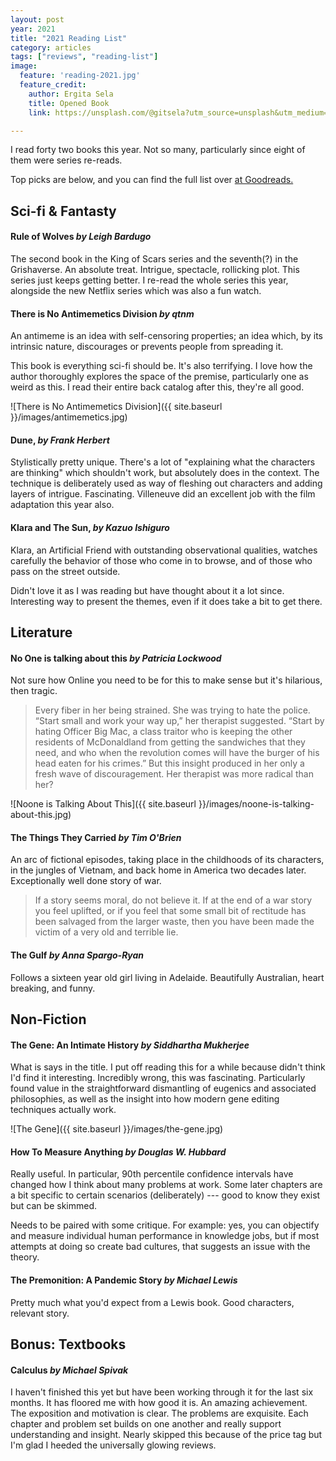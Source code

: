 ```yaml
---
layout: post
year: 2021
title: "2021 Reading List"
category: articles
tags: ["reviews", "reading-list"]
image:
  feature: 'reading-2021.jpg'
  feature_credit:
    author: Ergita Sela
    title: Opened Book
    link: https://unsplash.com/@gitsela?utm_source=unsplash&utm_medium=referral&utm_content=creditCopyText

---
```


I read forty two books this year. Not so many, particularly since eight of them were series re-reads.

Top picks are below, and you can find the full list over [at
Goodreads.](https://www.goodreads.com/review/list/2875383-xavier-shay?read_at=2021&sort=rating)


## Sci-fi & Fantasty

#### Rule of Wolves _by Leigh Bardugo_

The second book in the King of Scars series and the seventh(?) in the Grishaverse. An absolute treat. Intrigue, spectacle, rollicking plot. This series just keeps getting better. I re-read the whole series this year, alongside the new Netflix series which was also a fun watch.

#### There is No Antimemetics Division _by qtnm_

An antimeme is an idea with self-censoring properties; an idea which, by its intrinsic nature, discourages or prevents people from spreading it.

This book is everything sci-fi should be. It's also terrifying. I love how the author thoroughly explores the space of the premise, particularly one as weird as this. I read their entire back catalog after this, they're all good.

![There is No Antimemetics Division]({{ site.baseurl }}/images/antimemetics.jpg)

#### Dune, _by Frank Herbert_

Stylistically pretty unique. There's a lot of "explaining what the characters are thinking" which shouldn't work, but absolutely does in the context. The technique is deliberately used as way of fleshing out characters and adding layers of intrigue. Fascinating. Villeneuve did an excellent job with the film adaptation this year also.

#### Klara and The Sun, _by Kazuo Ishiguro_

Klara, an Artificial Friend with outstanding observational qualities, watches carefully the behavior of those who come in to browse, and of those who pass on the street outside.

Didn't love it as I was reading but have thought about it a lot since. Interesting way to present the themes, even if it does take a bit to get there.

## Literature

#### No One is talking about this _by Patricia Lockwood_

Not sure how Online you need to be for this to make sense but it's hilarious, then tragic.

> Every fiber in her being strained. She was trying to hate the police. “Start small and work your way up,” her therapist suggested. “Start by hating Officer Big Mac, a class traitor who is keeping the other residents of McDonaldland from getting the sandwiches that they need, and who when the revolution comes will have the burger of his head eaten for his crimes.” But this insight produced in her only a fresh wave of discouragement. Her therapist was more radical than her?

![Noone is Talking About This]({{ site.baseurl }}/images/noone-is-talking-about-this.jpg)

#### The Things They Carried _by Tim O'Brien_

An arc of fictional episodes, taking place in the childhoods of its characters, in the jungles of Vietnam, and back home in America two decades later. Exceptionally well done story of war.

> If a story seems moral, do not believe it. If at the end of a war story you feel uplifted, or if you feel that some small bit of rectitude has been salvaged from the larger waste, then you have been made the victim of a very old and terrible lie.

#### The Gulf _by Anna Spargo-Ryan_

Follows a sixteen year old girl living in Adelaide. Beautifully Australian,
heart breaking, and funny.

## Non-Fiction

#### The Gene: An Intimate History _by Siddhartha Mukherjee_

What is says in the title. I put off reading this for a while because didn't think I'd find it interesting. Incredibly wrong, this was fascinating. Particularly found value in the straightforward dismantling of eugenics and associated philosophies, as well as the insight into how modern gene editing techniques actually work.

![The Gene]({{ site.baseurl }}/images/the-gene.jpg)

#### How To Measure Anything _by Douglas W. Hubbard_

Really useful. In particular, 90th percentile confidence intervals have changed how I think about many problems at work. Some later chapters are a bit specific to certain scenarios (deliberately) --- good to know they exist but can be skimmed.

Needs to be paired with some critique. For example: yes, you can objectify and measure individual human performance in knowledge jobs, but if most attempts at doing so create bad cultures, that suggests an issue with the theory.

#### The Premonition: A Pandemic Story _by Michael Lewis_

Pretty much what you'd expect from a Lewis book. Good characters, relevant story.
## Bonus: Textbooks

#### Calculus _by Michael Spivak_

I haven't finished this yet but have been working through it for the last six months. It has floored me with how good it is. An amazing achievement. The exposition and motivation is clear. The problems are exquisite. Each chapter and problem set builds on one another and really support understanding and insight. Nearly skipped this because of the price tag but I'm glad I heeded the universally glowing reviews.
